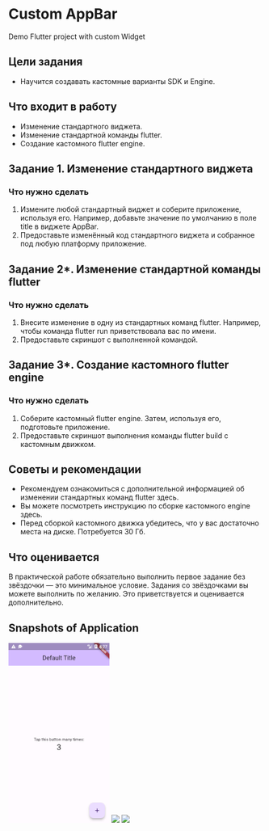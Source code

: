 # Custom AppBar

Demo Flutter project with custom Widget

## Цели задания
- Научится создавать кастомные варианты SDK и Engine.

## Что входит в работу
- Изменение стандартного виджета.
- Изменение стандартной команды flutter.
- Создание кастомного flutter engine.

## Задание 1. Изменение стандартного виджета
### Что нужно сделать
1. Измените любой стандартный виджет и соберите приложение, используя его. 
   Например, добавьте значение по умолчанию в поле title в виджете AppBar.
2. Предоставьте изменённый код стандартного виджета и собранное под любую платформу приложение.

## Задание 2*. Изменение стандартной команды flutter
### Что нужно сделать
1. Внесите изменение в одну из стандартных команд flutter. 
   Например, чтобы команда flutter run приветствовала вас по имени.
2. Предоставьте скриншот с выполненной командой.

## Задание 3*. Создание кастомного flutter engine
### Что нужно сделать
1. Соберите кастомный flutter engine. Затем, используя его, подготовьте приложение.
2. Предоставьте скриншот выполнения команды flutter build с кастомным движком.

## Советы и рекомендации
- Рекомендуем ознакомиться с дополнительной информацией об изменении стандартных команд flutter здесь.
- Вы можете посмотреть инструкцию по сборке кастомного engine здесь.
- Перед сборкой кастомного движка убедитесь, что у вас достаточно места на диске. Потребуется 30 Гб.

## Что оценивается
В практической работе обязательно выполнить первое задание без звёздочки — это минимальное условие. 
Задания со звёздочками вы можете выполнить по желанию. Это приветствуется и оценивается дополнительно.

## Snapshots of Application
<img src = "/22_FlutterFromInside/custom_appbar/snapshots/Screenshot_20240130_112719.png" width ="200" /> <img src = "/22_FlutterFromInside/custom_appbar/snapshots/Screenshot_20240130_112910.png" width ="200" /> <img src = "/22_FlutterFromInside/custom_appbar/snapshots/Screenshot_20240130_112851.png" width ="200" />
